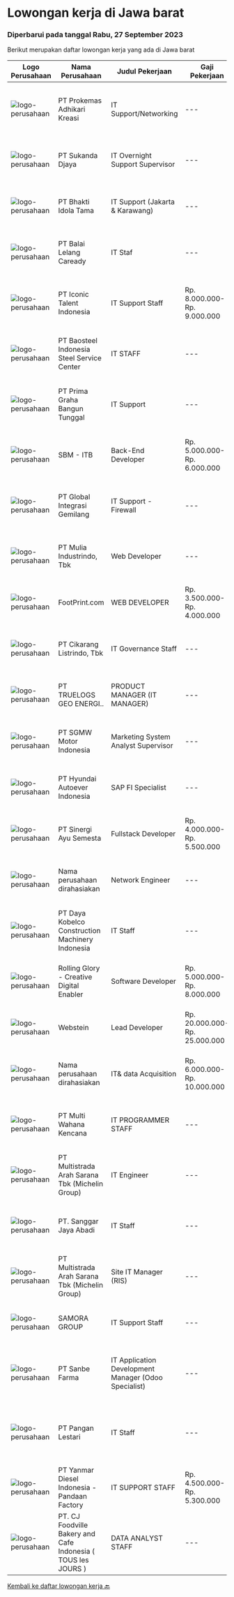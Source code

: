 
  # Lowongan kerja di Jawa barat

  ### Diperbarui pada tanggal Rabu, 27 September 2023

  Berikut merupakan daftar lowongan kerja yang ada di Jawa barat

  |Logo Perusahaan | Nama Perusahaan | Judul Pekerjaan | Gaji Pekerjaan | Lokasi | Deskripsi | Tanggal diunggah | Pranala |
  | -------------- | --------------- | --------------- | --------- | --------- | -------------- | ------- | ----------- |
  |![logo-perusahaan](https://image-service-cdn.seek.com.au/ba0898ce4539c7172bf405ee05ff9d5cba14c6a1/ee4dce1061f3f616224767ad58cb2fc751b8d2dc)|PT Prokemas Adhikari Kreasi|IT Support/Networking|---|Cikarang|KUALIFIKASI Usia min 24 tahun - 30 tahun Pendidikan min S1 Jurusan Teknik Informatika Berpengalaman min 2 tahun Memiliki kemampuan networking Memiliki...|Selasa, 26 September 2023|https://www.jobstreet.co.id/id/job/it-support-networking-4481576?token=0~8d5c2b91-3e0e-4ec6-9e96-97edf5da4079&sectionRank=1&jobId=jobstreet-id-job-4481576|
|![logo-perusahaan](https://image-service-cdn.seek.com.au/6d56383b0316bf97f26e28d2c030d8c39fd1c836/ee4dce1061f3f616224767ad58cb2fc751b8d2dc)|PT Sukanda Djaya|IT Overnight Support Supervisor|---|Jawa Barat|Requirements : Experience 2 years in handling Helpdesk / Support User, Field Support Familiar with Helpdesk Ticketing System, Monitoring System...|Selasa, 26 September 2023|https://www.jobstreet.co.id/id/job/it-overnight-support-supervisor-4481645?token=0~8d5c2b91-3e0e-4ec6-9e96-97edf5da4079&sectionRank=2&jobId=jobstreet-id-job-4481645|
|![logo-perusahaan](https://image-service-cdn.seek.com.au/5dd9cc767fa4eab9dbf1deb441e1a67386c9f7ed/ee4dce1061f3f616224767ad58cb2fc751b8d2dc)|PT Bhakti Idola Tama|IT Support (Jakarta & Karawang)|---|Jakarta Barat|Persyaratan: Pendidikan minimal D1 Informatika Fresh Graduate atau berpengalam 1 tahun lebih diutamakan Suatu nilai plus bila menguasai konfigurasi...|Selasa, 26 September 2023|https://www.jobstreet.co.id/id/job/it-support-jakarta-karawang-4480645?token=0~8d5c2b91-3e0e-4ec6-9e96-97edf5da4079&sectionRank=3&jobId=jobstreet-id-job-4480645|
|![logo-perusahaan](https://image-service-cdn.seek.com.au/1d54b9315fe3a804acc4d74f391ab551271bdd42/ee4dce1061f3f616224767ad58cb2fc751b8d2dc)|PT Balai Lelang Caready|IT Staf|---|Bekasi|Responsibilities : Analyzing, diagnosing and installation to serveral area including desktop hardware, operating system, application software, network...|Senin, 25 September 2023|https://www.jobstreet.co.id/id/job/it-staf-4480000?token=0~8d5c2b91-3e0e-4ec6-9e96-97edf5da4079&sectionRank=4&jobId=jobstreet-id-job-4480000|
|![logo-perusahaan](https://image-service-cdn.seek.com.au/f5b5f929f9bdb5a01fc793ad27c3e2d43ee966b9/ee4dce1061f3f616224767ad58cb2fc751b8d2dc)|PT Iconic Talent Indonesia|IT Support Staff|Rp. 8.000.000-Rp. 9.000.000|Bekasi|Job DescriptionTechnical Support is responsible but not limited for:- answering, commenting and replying to any IT-related inquiries, - monitor and...|Senin, 25 September 2023|https://www.jobstreet.co.id/id/job/it-support-staff-4480524?token=0~8d5c2b91-3e0e-4ec6-9e96-97edf5da4079&sectionRank=5&jobId=jobstreet-id-job-4480524|
|![logo-perusahaan](https://image-service-cdn.seek.com.au/c2d8f9b713c307e07806d07578d6ee8da6303558/ee4dce1061f3f616224767ad58cb2fc751b8d2dc)|PT Baosteel Indonesia Steel Service Center|IT STAFF|---|Jawa Barat|Position Summary :Responsible for the procurement of goods and services that support all operational activities of the office and maintain the...|Senin, 25 September 2023|https://www.jobstreet.co.id/id/job/it-staff-4480278?token=0~8d5c2b91-3e0e-4ec6-9e96-97edf5da4079&sectionRank=6&jobId=jobstreet-id-job-4480278|
|![logo-perusahaan](https://image-service-cdn.seek.com.au/8f4e613c6a60f7a2b573381aa12b7c4a8dfdc6e0/ee4dce1061f3f616224767ad58cb2fc751b8d2dc)|PT Prima Graha Bangun Tunggal|IT Support|---|Depok|Deskripsi Pekerjaan : Mampu menganalisa masalah dan berkomunikasi dengan baik Paham mengenai Trouble Shooting Hardware komputer dan system operasi...|Kamis, 21 September 2023|https://www.jobstreet.co.id/id/job/it-support-4477519?token=0~8d5c2b91-3e0e-4ec6-9e96-97edf5da4079&sectionRank=7&jobId=jobstreet-id-job-4477519|
|![logo-perusahaan](https://image-service-cdn.seek.com.au/f4652ecb3cb813daf8492980c75a562988e720c1/ee4dce1061f3f616224767ad58cb2fc751b8d2dc)|SBM - ITB|Back-End Developer|Rp. 5.000.000-Rp. 6.000.000|Jawa Barat|Persyaratan: Pendidikan Minimal D3 Jurusan Teknik Informatika, Sistem Informasi atau bidang terkait Memiliki pengalaman bekerja minimal 1 tahun sesuai...|Senin, 25 September 2023|https://www.jobstreet.co.id/id/job/back-end-developer-4479426?token=0~8d5c2b91-3e0e-4ec6-9e96-97edf5da4079&sectionRank=8&jobId=jobstreet-id-job-4479426|
|![logo-perusahaan](https://i.ibb.co/sqvTCh9/112815900-stock-vector-no-image-available-icon-flat-vector.webp)|PT Global Integrasi Gemilang|IT Support - Firewall|---|Jakarta Raya|Persyaratan Memastikan Semua Komputer Perusahaan Normal Memastikan Semua Komputer Terhubung ke Jaringan Memastikan Seluruh Aplikasi Berjalan Lancar...|Senin, 25 September 2023|https://www.jobstreet.co.id/id/job/it-support-firewall-4479722?token=0~8d5c2b91-3e0e-4ec6-9e96-97edf5da4079&sectionRank=9&jobId=jobstreet-id-job-4479722|
|![logo-perusahaan](https://image-service-cdn.seek.com.au/a64b3d5d41bac9269c6c7e5823fd0fa8e1b01b6a/ee4dce1061f3f616224767ad58cb2fc751b8d2dc)|PT Mulia Industrindo, Tbk|Web Developer|---|Cikarang|QUALIFICATIONS Minimal Bachelor degree from Information System or Information Technology with minimum GPA 3.00 (scale of 4) from a reputable...|Selasa, 26 September 2023|https://www.jobstreet.co.id/id/job/web-developer-4481148?token=0~8d5c2b91-3e0e-4ec6-9e96-97edf5da4079&sectionRank=10&jobId=jobstreet-id-job-4481148|
|![logo-perusahaan](https://image-service-cdn.seek.com.au/b34b518ba7a40e5c401f48f3aa9f7fb0b0465cd7/ee4dce1061f3f616224767ad58cb2fc751b8d2dc)|FootPrint.com|WEB DEVELOPER|Rp. 3.500.000-Rp. 4.000.000|Bandung|Klien kami PT.AGUNG KEMUNINGWIJAYA / (Taman Kopo Indah 1 Komplek Industri no.6 Kecamatan Margahayu Kabupaten Bandung ) membutuhkan WEB...|Selasa, 26 September 2023|https://www.jobstreet.co.id/id/job/web-developer-4481418?token=0~8d5c2b91-3e0e-4ec6-9e96-97edf5da4079&sectionRank=11&jobId=jobstreet-id-job-4481418|
|![logo-perusahaan](https://image-service-cdn.seek.com.au/f3b1cb868c650da676716c50dbb745ad85194a6d/ee4dce1061f3f616224767ad58cb2fc751b8d2dc)|PT Cikarang Listrindo, Tbk|IT Governance Staff|---|Cikarang|Candidate must possess at least Diploma, Bachelor's Degree in IT Software 3 years experience IT Governance : COBIT, ITIL, ISO27001 Have one of above...|Senin, 25 September 2023|https://www.jobstreet.co.id/id/job/it-governance-staff-4479645?token=0~8d5c2b91-3e0e-4ec6-9e96-97edf5da4079&sectionRank=12&jobId=jobstreet-id-job-4479645|
|![logo-perusahaan](https://image-service-cdn.seek.com.au/aef97d222211dd90fc4918145185684d0f7f1440/ee4dce1061f3f616224767ad58cb2fc751b8d2dc)|PT TRUELOGS GEO ENERGI..|PRODUCT MANAGER (IT MANAGER)|---|Bekasi|Kualifikasi : Pengalaman minimum 2 tahun sebagai Product Manager /IT Manager di start up dan diutamakan yang memahami Odoo Maksimum usia 35 tahun ...|Rabu, 27 September 2023|https://www.jobstreet.co.id/id/job/product-manager-it-manager-4481928?token=0~8d5c2b91-3e0e-4ec6-9e96-97edf5da4079&sectionRank=13&jobId=jobstreet-id-job-4481928|
|![logo-perusahaan](https://image-service-cdn.seek.com.au/bc6f0776fa6e85a8ab92a104ca05f63549ffac4f/ee4dce1061f3f616224767ad58cb2fc751b8d2dc)|PT SGMW Motor Indonesia|Marketing System Analyst Supervisor|---|Cikarang|Job Description: Bachelor's degree in computer science or a related IT field is often required Prior experience as a systems analyst or in a similar...|Senin, 25 September 2023|https://www.jobstreet.co.id/id/job/marketing-system-analyst-supervisor-4479687?token=0~8d5c2b91-3e0e-4ec6-9e96-97edf5da4079&sectionRank=14&jobId=jobstreet-id-job-4479687|
|![logo-perusahaan](https://image-service-cdn.seek.com.au/6b27c1b5e1627dbb544ef316ebb60f2e612d82bc/ee4dce1061f3f616224767ad58cb2fc751b8d2dc)|PT Hyundai Autoever Indonesia|SAP FI Specialist|---|Cikarang|Responsibilities Perform requirement gathering and develop functional specifications Perform SAP customizing within the SAP FI module...|Selasa, 26 September 2023|https://www.jobstreet.co.id/id/job/sap-fi-specialist-4481159?token=0~8d5c2b91-3e0e-4ec6-9e96-97edf5da4079&sectionRank=15&jobId=jobstreet-id-job-4481159|
|![logo-perusahaan](https://image-service-cdn.seek.com.au/68f797f3b789f8e16f8456e8f178aae1bd7cb916/ee4dce1061f3f616224767ad58cb2fc751b8d2dc)|PT Sinergi Ayu Semesta|Fullstack Developer|Rp. 4.000.000-Rp. 5.500.000|Bogor|Sebagai Fullstack Developer di perusahaan kami, Anda akan memainkan peran penting dalam pengembangan dan pemeliharaan aplikasi web dan mobile kami....|Selasa, 26 September 2023|https://www.jobstreet.co.id/id/job/fullstack-developer-4481646?token=0~8d5c2b91-3e0e-4ec6-9e96-97edf5da4079&sectionRank=16&jobId=jobstreet-id-job-4481646|
|![logo-perusahaan](https://i.ibb.co/sqvTCh9/112815900-stock-vector-no-image-available-icon-flat-vector.webp)|Nama perusahaan dirahasiakan|Network Engineer|---|Bekasi|Responsibilities: Planed, designing, and implementing functional network infrastructure Resolving issues Monitoring, control, and maintenance network...|Selasa, 26 September 2023|https://www.jobstreet.co.id/id/job/network-engineer-4481047?token=0~8d5c2b91-3e0e-4ec6-9e96-97edf5da4079&sectionRank=17&jobId=jobstreet-id-job-4481047|
|![logo-perusahaan](https://image-service-cdn.seek.com.au/108928814f07b117a8ca5232499f6f6881e777b0/ee4dce1061f3f616224767ad58cb2fc751b8d2dc)|PT Daya Kobelco Construction Machinery Indonesia|IT Staff|---|Bekasi|QUALIFICATION: Age max. 35 years old Graduated min a bachelor’s in informatic technology/computer science. Fluent in spoken and written English (B2)....|Jumat, 22 September 2023|https://www.jobstreet.co.id/id/job/it-staff-4478543?token=0~8d5c2b91-3e0e-4ec6-9e96-97edf5da4079&sectionRank=18&jobId=jobstreet-id-job-4478543|
|![logo-perusahaan](https://image-service-cdn.seek.com.au/102dca1c75fb558e6532d8df396235b956dd0e8e/ee4dce1061f3f616224767ad58cb2fc751b8d2dc)|Rolling Glory - Creative Digital Enabler|Software Developer|Rp. 5.000.000-Rp. 8.000.000|Jawa Barat|Responsibilities : Collaborate in digital product development with Project Manager, team, and stakeholders. Analyze, plan, and design software based...|Selasa, 26 September 2023|https://www.jobstreet.co.id/id/job/software-developer-4481032?token=0~8d5c2b91-3e0e-4ec6-9e96-97edf5da4079&sectionRank=19&jobId=jobstreet-id-job-4481032|
|![logo-perusahaan](https://image-service-cdn.seek.com.au/2dd747d4a4fc16d0e41b0f0897fe57e8377c6bbd/ee4dce1061f3f616224767ad58cb2fc751b8d2dc)|Webstein|Lead Developer|Rp. 20.000.000-Rp. 25.000.000|Bali|Who we areWebstein is a small web development agency who are committed to enhancing the digital footprint of small businesses. Who we’re looking...|Senin, 25 September 2023|https://www.jobstreet.co.id/id/job/lead-developer-4479650?token=0~8d5c2b91-3e0e-4ec6-9e96-97edf5da4079&sectionRank=20&jobId=jobstreet-id-job-4479650|
|![logo-perusahaan](https://i.ibb.co/sqvTCh9/112815900-stock-vector-no-image-available-icon-flat-vector.webp)|Nama perusahaan dirahasiakan|IT& data Acquisition|Rp. 6.000.000-Rp. 10.000.000|Jawa Barat|Menginplementasikan/menerapkan IOT (Internet Of Things) untuk akuisisi data operasional WTP &amp; WWTP secara online Memahami system otomatisasi...|Jumat, 22 September 2023|https://www.jobstreet.co.id/id/job/it-data-acquisition-4475187?token=0~8d5c2b91-3e0e-4ec6-9e96-97edf5da4079&sectionRank=21&jobId=jobstreet-id-job-4475187|
|![logo-perusahaan](https://image-service-cdn.seek.com.au/8a21d582e50f0d132f214ae36bd88b23e5a42b73/ee4dce1061f3f616224767ad58cb2fc751b8d2dc)|PT Multi Wahana Kencana|IT PROGRAMMER STAFF|---|Bandung|Deskripsi pekerjaan: Menerima, memprioritaskan, dan menyelesaikan permintaan bantuan IT. Instalasi dan software maintenance. Membuat aplikasi baik itu...|Sabtu, 23 September 2023|https://www.jobstreet.co.id/id/job/it-programmer-staff-4475839?token=0~8d5c2b91-3e0e-4ec6-9e96-97edf5da4079&sectionRank=22&jobId=jobstreet-id-job-4475839|
|![logo-perusahaan](https://image-service-cdn.seek.com.au/c63def6c0b39f52405051b63aabc2572a93dcdd5/ee4dce1061f3f616224767ad58cb2fc751b8d2dc)|PT Multistrada Arah Sarana Tbk (Michelin Group)|IT Engineer|---|Cikarang|MISSION:Maintain and supervise operations of the infrastructure and equipment of the site, participate in implementations or evolutions of...|Selasa, 19 September 2023|https://www.jobstreet.co.id/id/job/it-engineer-4473731?token=0~8d5c2b91-3e0e-4ec6-9e96-97edf5da4079&sectionRank=23&jobId=jobstreet-id-job-4473731|
|![logo-perusahaan](https://image-service-cdn.seek.com.au/cbe0aa5f56ffdfd69c34af252f970e23f65339f0/ee4dce1061f3f616224767ad58cb2fc751b8d2dc)|PT. Sanggar Jaya Abadi|IT Staff|---|Bandung|Menganalisa sistem /database Develop Sistem yang akan atau sedang berjalan Bertanggung jawab terhadap permasalahan jaringan internet Memastikan server...|Kamis, 21 September 2023|https://www.jobstreet.co.id/id/job/it-staff-4477523?token=0~8d5c2b91-3e0e-4ec6-9e96-97edf5da4079&sectionRank=24&jobId=jobstreet-id-job-4477523|
|![logo-perusahaan](https://image-service-cdn.seek.com.au/3410b7721c4e1d9cc2f232a477f7e619c4c6ecae/ee4dce1061f3f616224767ad58cb2fc751b8d2dc)|PT Multistrada Arah Sarana Tbk (Michelin Group)|Site IT Manager (RIS)|---|Cikarang|MISSION:Manage the availability, the technical performance of IS functions allocated to a site (server, network, server room, PC, applications,...|Selasa, 19 September 2023|https://www.jobstreet.co.id/id/job/site-it-manager-ris-4473724?token=0~8d5c2b91-3e0e-4ec6-9e96-97edf5da4079&sectionRank=25&jobId=jobstreet-id-job-4473724|
|![logo-perusahaan](https://image-service-cdn.seek.com.au/8ee8703249293872f025649d857e6f7150f60f96/ee4dce1061f3f616224767ad58cb2fc751b8d2dc)|SAMORA GROUP|IT Support Staff|---|Jawa Barat|Melakukan pengembangan dan memonitor operasional Network dan Server Pengolahan terhadap Hardware, Software dan perangkat Telekomunikasi serta...|Rabu, 20 September 2023|https://www.jobstreet.co.id/id/job/it-support-staff-4476166?token=0~8d5c2b91-3e0e-4ec6-9e96-97edf5da4079&sectionRank=26&jobId=jobstreet-id-job-4476166|
|![logo-perusahaan](https://image-service-cdn.seek.com.au/6d60d1bb470f6f3bdb9b3bb0bb3c41a3a5d98b9d/ee4dce1061f3f616224767ad58cb2fc751b8d2dc)|PT Sanbe Farma|IT Application Development Manager (Odoo Specialist)|---|Jakarta Raya|Syarat Jabatan : Pendidikan minimal Sarjana Informatika dari Universitas Terkemuka Usia maksimal 40 tahun Memahami dan menguasai perangkat lunak...|Jumat, 22 September 2023|https://www.jobstreet.co.id/id/job/it-application-development-manager-odoo-specialist-4478351?token=0~8d5c2b91-3e0e-4ec6-9e96-97edf5da4079&sectionRank=27&jobId=jobstreet-id-job-4478351|
|![logo-perusahaan](https://image-service-cdn.seek.com.au/548edc0d3dbc305829ae7bb2f0f71783e54f3170/ee4dce1061f3f616224767ad58cb2fc751b8d2dc)|PT Pangan Lestari|IT Staff|---|Cikarang|Menganalisis akar penyebab gangguan operasional dan memberikan solusi. Mengembangkan tindakan pencegahan dan mendokumentasikan prosedur penyelesaian...|Rabu, 20 September 2023|https://www.jobstreet.co.id/id/job/it-staff-4475615?token=0~8d5c2b91-3e0e-4ec6-9e96-97edf5da4079&sectionRank=28&jobId=jobstreet-id-job-4475615|
|![logo-perusahaan](https://image-service-cdn.seek.com.au/f40ca93ea3b3db5732bcf856f37bf0e21211d904/ee4dce1061f3f616224767ad58cb2fc751b8d2dc)|PT Yanmar Diesel Indonesia - Pandaan Factory|IT SUPPORT STAFF|Rp. 4.500.000-Rp. 5.300.000|Depok|·    Minimum Graduate from Vocational High School/ SMK or Bachelor Degree, majoring computer software;·    Computer skills, software &amp; Hardware is...|Selasa, 19 September 2023|https://www.jobstreet.co.id/id/job/it-support-staff-4473709?token=0~8d5c2b91-3e0e-4ec6-9e96-97edf5da4079&sectionRank=29&jobId=jobstreet-id-job-4473709|
|![logo-perusahaan](https://image-service-cdn.seek.com.au/25647efbe56d8431813e01cc7b6c1727e49f6b11/ee4dce1061f3f616224767ad58cb2fc751b8d2dc)|PT. CJ Foodville Bakery and Cafe Indonesia ( TOUS les JOURS )|DATA ANALYST STAFF|---|Bekasi|Kualifikasi : Pendidikan min. SMU/SMK/STM/D3/S1 (Tehnik Informatika, Matematika, Statistika) Memiliki pengalaman di perusahaan F&amp;B/Pabrik sebagai...|Kamis, 21 September 2023|https://www.jobstreet.co.id/id/job/data-analyst-staff-4476552?token=0~8d5c2b91-3e0e-4ec6-9e96-97edf5da4079&sectionRank=30&jobId=jobstreet-id-job-4476552|


  [Kembali ke daftar lowongan kerja 🔙](../README.md#daftar-lowongan-kerja)
  